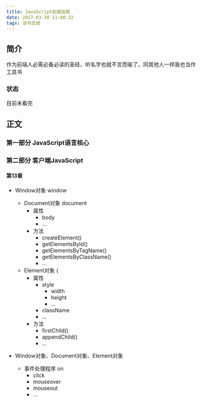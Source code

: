 ```yaml
---
title: JavaScript权威指南
date: 2017-03-30 11:00:32
tags: 读书总结
---
```


## 简介
作为前端人必需必备必读的圣经，听名字也就不言而喻了，同其他人一样我也当作工具书

### 状态
目前未看完

## 正文

### 第一部分 JavaScript语言核心

### 第二部分 客户端JavaScript

#### 第13章
- Window对象 
    window 
    + Document对象 
        document 
        * 属性 
            - body
            - ...
        * 方法 
            - createElement()
            - getElementsById()
            - getElementsByTagName()
            - getElementsByClassName()
            - ...
    + Element对象 {
        * 属性 
            - style 
                + width
                + height
                + ...
            - className
            - ...
        * 方法
            - firstChild()
            - appendChild()
            - ...

- Window对象、Document对象、Element对象 
    + 事件处理程序 
        on 
        * click
        * mouseover
        * mouseout
        * ...

